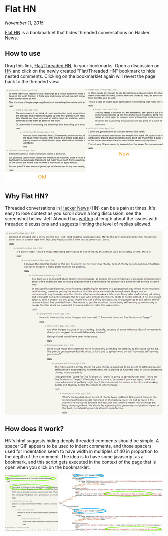# Flat HN
*November 11, 2015*

[Flat HN](https://github.com/s-gv/flat-hackernews) is a bookmarklet that hides threaded conversations on Hacker News.

## How to use

Drag this link, [Flat/Threaded HN](javascript:%7Bif%28%22news.ycombinator.com%22%3D%3Dlocation.hostname%29%7Bvar%20spacerImages%3Ddocument.getElementsByTagName%28%22img%22%29%2Ccomments%3DArray.prototype.slice.call%28spacerImages%29.filter%28function%28e%29%7Breturn%22https%3A%2F%2Fnews.ycombinator.com%2Fs.gif%22%3D%3De.src%26%26e.width%2540%3D%3D0%26%26%281%3D%3De.height%7C%7C2%3D%3De.height%29%7D%29%2CsearchChildrenByClassName%3Dfunction%28e%2Ct%29%7Bif%28e.className%3D%3Dt%29return%20e%3Bfor%28var%20n%3D0%3Bn%3Ce.children.length%3Bn%2B%2B%29%7Bvar%20m%3DsearchChildrenByClassName%28e.children%5Bn%5D%2Ct%29%3Bif%28null!%3Dm%29return%20m%7Dreturn%20null%7D%3Bif%28comments%3Dcomments.map%28function%28e%29%7Bvar%20t%3De.parentElement.parentElement.parentElement.parentElement.parentElement.parentElement%2Cn%3DsearchChildrenByClassName%28t%2C%22reply%22%29%2Cm%3Dnull%3Breturn%20null!%3Dn%26%26null!%3Dn.lastChild%26%26%28m%3Dn.lastChild.children%5B0%5D%29%2C%7Bdepth%3Ae.width%2F40%2Crowele%3At%2Creplyparent%3Am%2Cmorelessele%3Anull%7D%7D%29%2C%22undefined%22%3D%3Dtypeof%20__flathn__%29%7B__flathn__%3D!0%3Bfor%28var%20i%3D0%3Bi%3Ccomments.length%3Bi%2B%2B%29if%28comments%5Bi%5D.depth%3E1%26%26%28comments%5Bi%5D.rowele.style.display%3D%22none%22%29%2Ccomments%5Bi%5D.depth%3E%3D1%29%7Bvar%20uTag%3Ddocument.createElement%28%22u%22%29%3BuTag.setAttribute%28%22class%22%2C%22showmore%22%29%3Bvar%20aTag%3Ddocument.createElement%28%22a%22%29%3BaTag.setAttribute%28%22href%22%2C%22%23%22%2BMath.round%281e9*Math.random%28%29%29%29%2CaTag.innerHTML%3D%22more%22%2CaTag.addEventListener%28%22click%22%2Cfunction%28e%2Ct%29%7Breturn%20function%28n%29%7Bif%28%22more%22%3D%3Dt.firstChild.innerHTML%29%7Bfor%28var%20m%3De%2B1%3Bm%3Ccomments.length%26%26!%28comments%5Bm%5D.depth%3Ccomments%5Be%5D.depth%2B1%29%3Bm%2B%2B%29comments%5Bm%5D.depth%3D%3Dcomments%5Be%5D.depth%2B1%26%26%28comments%5Bm%5D.rowele.style.display%3D%22%22%29%3Bt.firstChild.innerHTML%3D%22less%22%7Delse%7Bfor%28var%20m%3De%2B1%3Bm%3Ccomments.length%26%26!%28comments%5Bm%5D.depth%3Ccomments%5Be%5D.depth%2B1%29%3Bm%2B%2B%29comments%5Bm%5D.depth%3E%3Dcomments%5Be%5D.depth%2B1%26%26%28comments%5Bm%5D.rowele.style.display%3D%22none%22%2Cnull!%3Dcomments%5Bm%5D.morelessele%26%26%28comments%5Bm%5D.morelessele.innerHTML%3D%22more%22%29%29%3Bt.firstChild.innerHTML%3D%22more%22%7Dn.preventDefault%28%29%7D%7D%28i%2CuTag%29%2C!0%29%2CuTag.appendChild%28aTag%29%2Ci%3Ccomments.length-1%26%26comments%5Bi%2B1%5D.depth%3Ecomments%5Bi%5D.depth%26%26null!%3Dcomments%5Bi%5D.replyparent%26%26%28comments%5Bi%5D.replyparent.appendChild%28uTag%29%2Ccomments%5Bi%5D.morelessele%3Dcomments%5Bi%5D.replyparent.lastChild.lastChild%29%7D%7Delse%7Bdelete%20__flathn__%3Bfor%28var%20showmores%3Ddocument.getElementsByClassName%28%22showmore%22%29%3Bshowmores.length%3E0%3B%29showmores%5B0%5D.parentElement.removeChild%28showmores%5B0%5D%29%3Bfor%28var%20i%3D0%3Bi%3Ccomments.length%3Bi%2B%2B%29comments%5Bi%5D.rowele.style.display%3D%22%22%7D%7Delse%20alert%28%22This%20works%20with%20only%20Hacker%20News.%20Open%20a%20discussion%20at%20news.ycombinator.com%20and%20try%20again.%22%29%3B%7Dvoid%280%29%3B), to your bookmarks. Open a discussion on [HN](https://news.ycombinator.com/) and click on the newly created "Flat/Threaded HN" bookmark to hide nested comments. Clicking on the bookmarklet again will revert the page back to the threaded view.

![Demonstrating Flat HN](/proj/flathn/3.jpg)

## Why Flat HN?

Threaded conversations in [Hacker News](https://news.ycombinator.com/) (HN) can
be a pain at times. It's easy to lose context as you scroll down a long discussion;
see the screenshot below. Jeff Atwood has [written](http://blog.codinghorror.com/web-discussions-flat-by-design/)
at length about the issues with threaded discussions and suggests limiting the
level of replies allowed.

![Threaded Conversations in HN](/proj/flathn/1.jpg)

## How does it work?

HN's html suggests hiding deeply threaded comments should be simple. A spacer
GIF appears to be used to indent comments, and those spacers used for indentation
seem to have width in multiples of 40 in proportion to the depth of the comment.
The idea is to have some javascript as a bookmark, and this script gets executed
in the context of the page that is open when you click on the bookmarklet.

![How Flat HN works](/proj/flathn/2.jpg)
